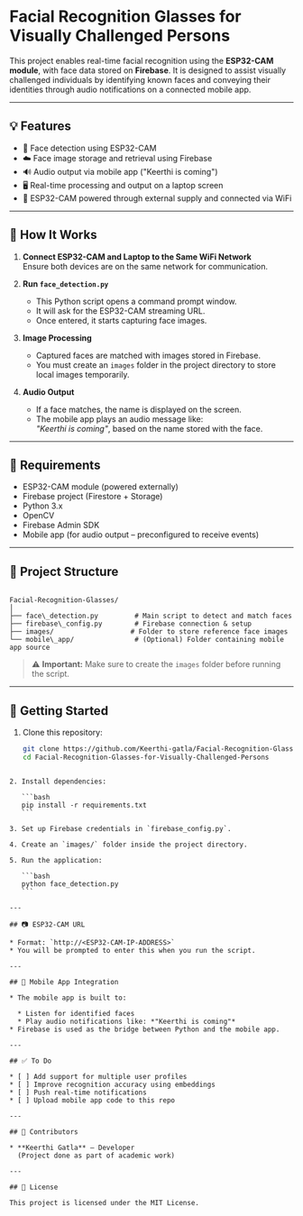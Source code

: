 # Facial Recognition Glasses for Visually Challenged Persons

This project enables real-time facial recognition using the **ESP32-CAM module**, with face data stored on **Firebase**. It is designed to assist visually challenged individuals by identifying known faces and conveying their identities through audio notifications on a connected mobile app.

---

## 💡 Features

- 📸 Face detection using ESP32-CAM
- ☁️ Face image storage and retrieval using Firebase
- 🔊 Audio output via mobile app ("Keerthi is coming")
- 🖥️ Real-time processing and output on a laptop screen
- 🔌 ESP32-CAM powered through external supply and connected via WiFi

---

## 🧠 How It Works

1. **Connect ESP32-CAM and Laptop to the Same WiFi Network**  
   Ensure both devices are on the same network for communication.

2. **Run `face_detection.py`**  
   - This Python script opens a command prompt window.
   - It will ask for the ESP32-CAM streaming URL.
   - Once entered, it starts capturing face images.

3. **Image Processing**  
   - Captured faces are matched with images stored in Firebase.
   - You must create an `images` folder in the project directory to store local images temporarily.

4. **Audio Output**  
   - If a face matches, the name is displayed on the screen.
   - The mobile app plays an audio message like:  
     _"Keerthi is coming"_, based on the name stored with the face.

---

## 🔧 Requirements

- ESP32-CAM module (powered externally)
- Firebase project (Firestore + Storage)
- Python 3.x
- OpenCV
- Firebase Admin SDK
- Mobile app (for audio output – preconfigured to receive events)

---

## 📁 Project Structure

```

Facial-Recognition-Glasses/
│
├── face\_detection.py         # Main script to detect and match faces
├── firebase\_config.py        # Firebase connection & setup
├── images/                   # Folder to store reference face images
└── mobile\_app/               # (Optional) Folder containing mobile app source

````

> ⚠️ **Important:** Make sure to create the `images` folder before running the script.

---

## 🚀 Getting Started

1. Clone this repository:
   ```bash
   git clone https://github.com/Keerthi-gatla/Facial-Recognition-Glasses-for-Visually-Challenged-Persons.git
   cd Facial-Recognition-Glasses-for-Visually-Challenged-Persons
````

2. Install dependencies:

   ```bash
   pip install -r requirements.txt
   ```

3. Set up Firebase credentials in `firebase_config.py`.

4. Create an `images/` folder inside the project directory.

5. Run the application:

   ```bash
   python face_detection.py
   ```

---

## 📷 ESP32-CAM URL

* Format: `http://<ESP32-CAM-IP-ADDRESS>`
* You will be prompted to enter this when you run the script.

---

## 📱 Mobile App Integration

* The mobile app is built to:

  * Listen for identified faces
  * Play audio notifications like: *"Keerthi is coming"*
* Firebase is used as the bridge between Python and the mobile app.

---

## ✅ To Do

* [ ] Add support for multiple user profiles
* [ ] Improve recognition accuracy using embeddings
* [ ] Push real-time notifications
* [ ] Upload mobile app code to this repo

---

## 🤝 Contributors

* **Keerthi Gatla** – Developer
  (Project done as part of academic work)

---

## 📜 License

This project is licensed under the MIT License.


